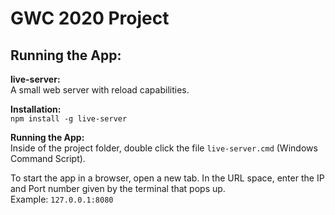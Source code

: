 # GWC 2020 Project

## Running the App:  
**live-server:**  
A small web server with reload capabilities.  
  
**Installation:**  
`npm install -g live-server`

**Running the App:**  
Inside of the project folder, double click the file `live-server.cmd` (Windows Command Script).  

To start the app in a browser, open a new tab. In the URL space, enter the IP and Port number given by the terminal that pops up.  
Example: `127.0.0.1:8080`
